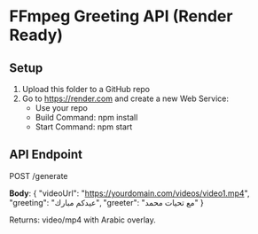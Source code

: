 # FFmpeg Greeting API (Render Ready)

## Setup

1. Upload this folder to a GitHub repo
2. Go to https://render.com and create a new Web Service:
   - Use your repo
   - Build Command: npm install
   - Start Command: npm start

## API Endpoint

POST /generate

**Body**:
{
  "videoUrl": "https://yourdomain.com/videos/video1.mp4",
  "greeting": "عيدكم مبارك",
  "greeter": "مع تحيات محمد"
}

Returns: video/mp4 with Arabic overlay.